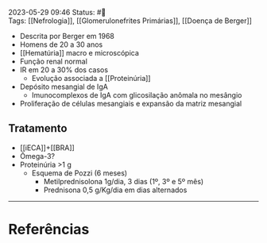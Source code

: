 2023-05-29 09:46
Status: #🌱  
Tags: [[Nefrologia]], [[Glomerulonefrites Primárias]], [[Doença de Berger]]
<br/>
- Descrita por Berger em 1968
- Homens de 20 a 30 anos
- [[Hematúria]] macro e microscópica
- Função renal normal
- IR em 20 a 30% dos casos
	- Evolução associada a [[Proteinúria]]
- Depósito mesangial de IgA
	- Imunocomplexos de IgA com glicosilação anômala no mesângio
- Proliferação de células mesangiais e expansão da matriz mesangial
## Tratamento
- [[iECA]]+[[BRA]]
- Ômega-3?
- Proteinúria >1 g
	- Esquema de Pozzi (6 meses)
		- Metilprednisolona 1g/dia, 3 dias (1º, 3º e 5º mês)
		- Prednisona 0,5 g/Kg/dia em dias alternados
____
# Referências

